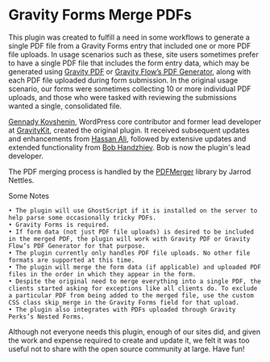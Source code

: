 # Gravity Forms Merge PDFs

This plugin was created to fulfill a need in some workflows to generate a single PDF file from a Gravity Forms entry that included one or more PDF file uploads. In usage scenarios such as these, site users sometimes prefer to have a single PDF file that includes the form entry data, which may be generated using [Gravity PDF](https://gravitypdf.com/) or [Gravity Flow’s PDF Generator](https://gravityflow.io/downloads/pdf-generator/), along with each PDF file uploaded during form submission. In the original usage scenario, our forms were sometimes collecting 10 or more individual PDF uploads, and those who were tasked with reviewing the submissions wanted a single, consolidated file.

[Gennady Kovshenin](https://www.codeable.io/developers/gennady-kovshenin/), WordPress core contributor and former lead developer at [GravityKit](https://www.gravitykit.com/), created the original plugin. It received subsequent updates and enhancements from [Hassan Ali](https://hassan-ali.com/), followed by extensive updates and extended functionality from [Bob Handzhiev](https://kibokolabs.com/). Bob is now the plugin's lead developer.

The PDF merging process is handled by the [PDFMerger](https://github.com/myokyawhtun/PDFMerger) library by Jarrod Nettles.

Some Notes

    • The plugin will use GhostScript if it is installed on the server to help parse some occasionally tricky PDFs.
    • Gravity Forms is required.
    • If form data (not just PDF file uploads) is desired to be included in the merged PDF, the plugin will work with Gravity PDF or Gravity Flow’s PDF Generator for that purpose.
    • The plugin currently only handles PDF file uploads. No other file formats are supported at this time.
    • The plugin will merge the form data (if applicable) and uploaded PDF files in the order in which they appear in the form. 
    • Despite the original need to merge everything into a single PDF, the clients started asking for exceptions like all clients do. To exclude a particular PDF from being added to the merged file, use the custom CSS class skip_merge in the Gravity Forms field for that upload.
    • The plugin also integrates with PDFs uploaded through Gravity Perks’s Nested Forms.

Although not everyone needs this plugin, enough of our sites did, and given the work and expense required to create and update it, we felt it was too useful not to share with the open source community at large. Have fun!

